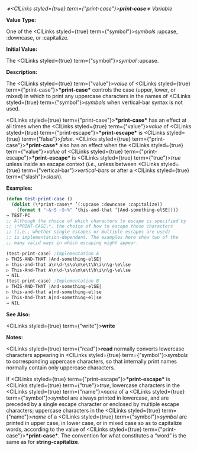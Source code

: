 *∗<ClLinks styled={true} term={"print-case"}><b>*print-case*</b></ClLinks>∗ Variable* 



**Value Type:** 



One of the <ClLinks styled={true} term={"symbol"}><i>symbols</i></ClLinks> :upcase, :downcase, or :capitalize. 



**Initial Value:** 



The <ClLinks styled={true} term={"symbol"}><i>symbol</i></ClLinks> :upcase. 



**Description:** 



The <ClLinks styled={true} term={"value"}><i>value</i></ClLinks> of <ClLinks styled={true} term={"print-case"}><b>\*print-case\*</b></ClLinks> controls the case (upper, lower, or mixed) in which to print any uppercase characters in the names of <ClLinks styled={true} term={"symbol"}><i>symbols</i></ClLinks> when vertical-bar syntax is not used. 



<ClLinks styled={true} term={"print-case"}><b>\*print-case\*</b></ClLinks> has an effect at all times when the <ClLinks styled={true} term={"value"}><i>value</i></ClLinks> of <ClLinks styled={true} term={"print-escape"}><b>\*print-escape\*</b></ClLinks> is <ClLinks styled={true} term={"false"}><i>false</i></ClLinks>. <ClLinks styled={true} term={"print-case"}><b>\*print-case\*</b></ClLinks> also has an effect when the <ClLinks styled={true} term={"value"}><i>value</i></ClLinks> of <ClLinks styled={true} term={"print-escape"}><b>\*print-escape\*</b></ClLinks> is <ClLinks styled={true} term={"true"}><i>true</i></ClLinks> unless inside an escape context (*i.e.*, unless between <ClLinks styled={true} term={"vertical-bar"}><i>vertical-bars</i></ClLinks> or after a <ClLinks styled={true} term={"slash"}><i>slash</i></ClLinks>). 



**Examples:**
```lisp
(defun test-print-case () 
  (dolist (\*print-case\* ’(:upcase :downcase :capitalize)) 
    (format t "~&~S ~S~%" ’this-and-that ’|And-something-elSE|))) 
→ TEST-PC 
;; Although the choice of which characters to escape is specified by 
;; \*PRINT-CASE\*, the choice of how to escape those characters 
;; (i.e., whether single escapes or multiple escapes are used) 
;; is implementation-dependent. The examples here show two of the 
;; many valid ways in which escaping might appear. 

(test-print-case) ;Implementation A 
▷ THIS-AND-THAT |And-something-elSE| 
▷ this-and-that a\n\d-\s\o\m\e\t\h\i\n\g-\e\lse 
▷ This-And-That A\n\d-\s\o\m\e\t\h\i\n\g-\e\lse 
→ NIL 
(test-print-case) ;Implementation B 
▷ THIS-AND-THAT |And-something-elSE| 
▷ this-and-that a|nd-something-el|se 
▷ This-And-That A|nd-something-el|se 
→ NIL 
```
**See Also:** 



<ClLinks styled={true} term={"write"}><b>write</b></ClLinks> 



**Notes:** 



<ClLinks styled={true} term={"read"}><b>read</b></ClLinks> normally converts lowercase characters appearing in <ClLinks styled={true} term={"symbol"}><i>symbols</i></ClLinks> to corresponding uppercase characters, so that internally print names normally contain only uppercase characters. 



If <ClLinks styled={true} term={"print-escape"}><b>\*print-escape\*</b></ClLinks> is <ClLinks styled={true} term={"true"}><i>true</i></ClLinks>, lowercase characters in the <ClLinks styled={true} term={"name"}><i>name</i></ClLinks> of a <ClLinks styled={true} term={"symbol"}><i>symbol</i></ClLinks> are always printed in lowercase, and are preceded by a single escape character or enclosed by multiple escape characters; uppercase characters in the <ClLinks styled={true} term={"name"}><i>name</i></ClLinks> of a <ClLinks styled={true} term={"symbol"}><i>symbol</i></ClLinks> are printed in upper case, in lower case, or in mixed case so as to capitalize words, according to the value of <ClLinks styled={true} term={"print-case"}><b>\*print-case\*</b></ClLinks>. The convention for what constitutes a “word” is the same as for **string-capitalize**. 



